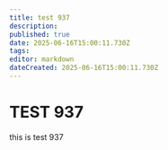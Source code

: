 ```yaml
---
title: test 937
description: 
published: true
date: 2025-06-16T15:00:11.730Z
tags: 
editor: markdown
dateCreated: 2025-06-16T15:00:11.730Z
---
```


# TEST 937
this is test 937
